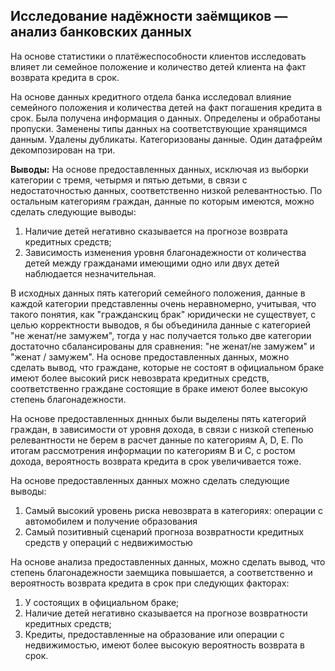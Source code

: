 ## Исследование надёжности заёмщиков — анализ банковских данных
На основе статистики о платёжеспособности клиентов исследовать влияет ли семейное положение и количество детей клиента на факт возврата кредита в срок.

На основе данных кредитного отдела банка исследовал влияние семейного положения и количества детей на факт погашения кредита в срок. Была получена информация о данных. Определены и обработаны пропуски. Заменены типы данных на соответствующие хранящимся данным. Удалены дубликаты. Категоризованы данные. Один датафрейм декомпозирован на три.

**Выводы:** На основе предоставленных данных, исключая из выборки категории с тремя, четырмя и пятью детьми, в связи с недостаточностью данных, соответственно низкой релевантностью. 
По остальным категориям граждан, данные по которым имеются, можно сделать следующие выводы:
1. Наличие детей негативно сказывается на прогнозе возврата кредитных средств;
2. Зависимость изменения уровня благонадежности от количества детей между гражданами имеющими одно или двух детей наблюдается незначительная.

В исходных данных пять категорий семейного положения, данные в каждой категории представленны очень неравномерно, учитывая, что такого понятия, как "гражданскиц брак" юридически не существует, с целью корректности выводов, я бы объединила данные с категорией "не женат/не замужем", тогда у нас получается только две категории достаточно сбалансированы для сравнения: "не женат/не замужем" и  "женат / замужем". На основе предоставленных данных, можно сделать вывод, что граждане, которые не состоят в официальном браке имеют более высокий риск невозврата кредитных средств, соответственно граждане состоящие в браке имеют более высокую степень благонадежности.

На основе предоставленных дннных были выделены пять категорий граждан, в зависимости от уровня дохода, в связи с низкой степенью релевантности не берем в расчет данные по категориям A, D, E. По итогам рассмотрения информации по категориям B и С, с ростом дохода, вероятность возврата кредита в срок увеличивается тоже.

На основе предоставленных данных можно сделать следующие выводы:
1. Самый высокий уровень риска невозврата в категориях: операции с автомобилем и получение образования
2. Самый позитивный сценарий прогноза возвратности кредитных средств у операций с недвижимостью

На основе анализа предоставленных данных, можно сделать вывод, что степень благонадежности заемщика повышается, а соответственно и вероятность возврата кредита в срок при следующих факторах:
1. У состоящих в официальном браке;
2. Наличие детей негативно сказывается на прогнозе возвратности кредитных средств;
3. Кредиты, предоставленные на образование или операции с недвижимостью, имеют более высокую вероятность возврата в срок.
